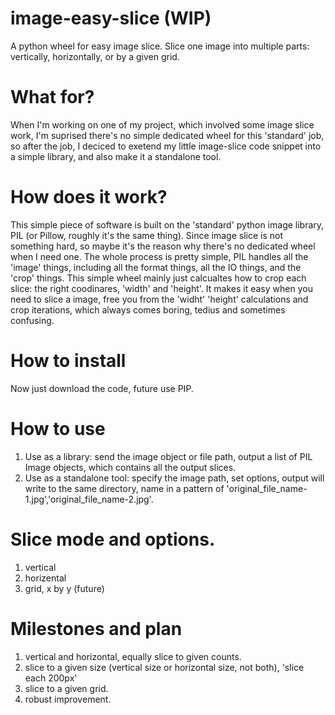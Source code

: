 # image-easy-slice (WIP)
A python wheel for easy image slice. Slice one image into multiple parts: vertically, horizontally, or by a given grid.

# What for?
When I'm working on one of my project, which involved some image slice work, I'm suprised there's no simple dedicated wheel for this 'standard' job, so after the job, I deciced to exetend my little image-slice code snippet into a simple library, and also make it a standalone tool. 

# How does it work?
This simple piece of software is built on the 'standard' python image library, PIL (or Pillow, roughly it's the same thing). Since image slice is not something hard, so maybe it's the reason why there's no dedicated wheel when I need one.
The whole process is pretty simple, PIL handles all the 'image' things, including all the format things, all the IO things, and the 'crop' things. This simple wheel mainly just calcualtes how to crop each slice: the right coodinares, 'width' and 'height'.
It makes it easy when you need to slice a image, free you from the 'widht' 'height' calculations and crop iterations, which always comes boring, tedius and sometimes confusing. 

# How to install
Now just download the code, future use PIP.

# How to use
1. Use as a library: send the image object or file path, output a list of PIL Image objects, which contains all the output slices.
2. Use as a standalone tool: specify the image path, set options, output will write to the same directory, name in a pattern of 'original_file_name-1.jpg','original_file_name-2.jpg'.

# Slice mode and options.
1. vertical
2. horizental
3. grid, x by y (future)

# Milestones and plan
1. vertical and horizontal, equally slice to given counts.
2. slice to a given size (vertical size or horizontal size, not both), 'slice each 200px'
3. slice to a given grid.
4. robust improvement.
